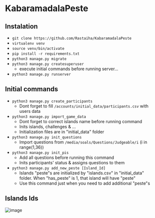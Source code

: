 # KabaramadalaPeste

## Instalation

- `git clone https://github.com/Rastaiha/KabaramadalaPeste`
- `virtualenv venv`
- `source venv/bin/activate`
- `pip install -r requirements.txt`
- `python3 manage.py migrate`
- `python3 manage.py createsuperuser`
  - execute initial commands before running server...
- `python3 manage.py runserver`


## Initial commands

- `python3 manage.py create_participants`
  - Dont forget to fill `/accounts/initial_data/participants.csv` with users data
- `python3 manage.py import_game_data`
  - Dont forget to correct islands name before running command
  - Inits islands, challenges & ...
  - Initialization files are in "initial_data" folder
- `python3 manage.py init_questions`
  - Import questions from `/media/soals/Questions/Judgeable/i` (i in range(1,36))
- `python3 manage.py init_pis`
  - Add all questions before running this command
  - Inits participants' status & assigns questions to them
- `python3 manage.py add_new_peste [Island_Id]`
  - Islands "peste"s are initialized by "islands.csv" in "initial_data" folder. When "has_peste" is 1, that island will have "peste"
  - Use this command just when you need to add additional "peste"s 

## Islands Ids
![image](https://user-images.githubusercontent.com/79265051/160621775-b4a716c4-2ecb-40cb-8d47-3617cedceb59.png)
